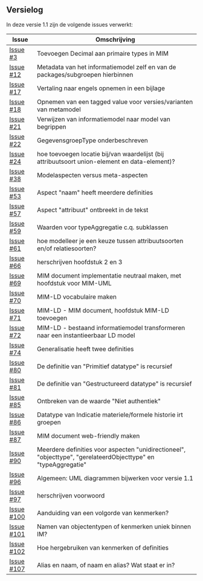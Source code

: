 ## Versielog

In deze versie 1.1 zijn de volgende issues verwerkt:

| Issue                                                                 | Omschrijving | 
|-----------------------------------------------------------------------|--------------|
| [Issue #3](https://github.com/Geonovum/MIM-Werkomgeving/issues/3)     | Toevoegen Decimal aan primaire types in MIM |
| [Issue #12](https://github.com/Geonovum/MIM-Werkomgeving/issues/12)   | Metadata van het informatiemodel zelf en van de packages/subgroepen hierbinnen |
| [Issue #17](https://github.com/Geonovum/MIM-Werkomgeving/issues/17)   | Vertaling naar engels opnemen in een bijlage |
| [Issue #18](https://github.com/Geonovum/MIM-Werkomgeving/issues/18)   | Opnemen van een tagged value voor versies/varianten van metamodel  |
| [Issue #21](https://github.com/Geonovum/MIM-Werkomgeving/issues/21)   | Verwijzen van informatiemodel naar model van begrippen  |
| [Issue #22](https://github.com/Geonovum/MIM-Werkomgeving/issues/22)   | GegevensgroepType onderbeschreven  |
| [Issue #24](https://github.com/Geonovum/MIM-Werkomgeving/issues/24)   | hoe toevoegen locatie bij/van waardelijst (bij attribuutsoort union-element en data-element)?  |
| [Issue #38](https://github.com/Geonovum/MIM-Werkomgeving/issues/38)   | Modelaspecten versus meta-aspecten  |
| [Issue #53](https://github.com/Geonovum/MIM-Werkomgeving/issues/53)   | Aspect "naam" heeft meerdere definities |
| [Issue #57](https://github.com/Geonovum/MIM-Werkomgeving/issues/57)   | Aspect "attribuut" ontbreekt in de tekst |
| [Issue #59](https://github.com/Geonovum/MIM-Werkomgeving/issues/59)   | Waarden voor typeAggregatie c.q. subklassen |
| [Issue #61](https://github.com/Geonovum/MIM-Werkomgeving/issues/61)   | hoe modelleer je een keuze tussen attribuutsoorten en/of relatiesoorten? |
| [Issue #66](https://github.com/Geonovum/MIM-Werkomgeving/issues/66)   | herschrijven hoofdstuk 2 en 3 |
| [Issue #69](https://github.com/Geonovum/MIM-Werkomgeving/issues/69)   | MIM document implementatie neutraal maken, met hoofdstuk voor MIM-UML |
| [Issue #70](https://github.com/Geonovum/MIM-Werkomgeving/issues/70)   | MIM-LD vocabulaire maken |
| [Issue #71](https://github.com/Geonovum/MIM-Werkomgeving/issues/71)   | MIM-LD - MIM document, hoofdstuk MIM-LD toevoegen |
| [Issue #72](https://github.com/Geonovum/MIM-Werkomgeving/issues/72)   | MIM-LD - bestaand informatiemodel transformeren naar een instantieerbaar LD model |
| [Issue #74](https://github.com/Geonovum/MIM-Werkomgeving/issues/74)   | Generalisatie heeft twee definities |
| [Issue #80](https://github.com/Geonovum/MIM-Werkomgeving/issues/80)   | De definitie van "Primitief datatype" is recursief |
| [Issue #81](https://github.com/Geonovum/MIM-Werkomgeving/issues/81)   | De definitie van "Gestructureerd datatype" is recursief |
| [Issue #85](https://github.com/Geonovum/MIM-Werkomgeving/issues/85)   | Ontbreken van de waarde "Niet authentiek" |
| [Issue #86](https://github.com/Geonovum/MIM-Werkomgeving/issues/86)   | Datatype van Indicatie materiele/formele historie irt groepen |
| [Issue #87](https://github.com/Geonovum/MIM-Werkomgeving/issues/87)   | MIM document web-friendly maken |
| [Issue #90](https://github.com/Geonovum/MIM-Werkomgeving/issues/90)   | Meerdere definities voor aspecten "unidirectioneel", "objecttype", "gerelateerdObjecttype" en "typeAggregatie" |
| [Issue #96](https://github.com/Geonovum/MIM-Werkomgeving/issues/96)   | Algemeen: UML diagrammen bijwerken voor versie 1.1 |
| [Issue #97](https://github.com/Geonovum/MIM-Werkomgeving/issues/97)   | herschrijven voorwoord |
| [Issue #100](https://github.com/Geonovum/MIM-Werkomgeving/issues/100) | Aanduiding van een volgorde van kenmerken? |
| [Issue #101](https://github.com/Geonovum/MIM-Werkomgeving/issues/101) | Namen van objectentypen of kenmerken uniek binnen IM? |
| [Issue #102](https://github.com/Geonovum/MIM-Werkomgeving/issues/102) | Hoe hergebruiken van kenmerken of definities |
| [Issue #107](https://github.com/Geonovum/MIM-Werkomgeving/issues/107) | Alias en naam, of naam en alias? Wat staat er in? |

